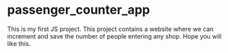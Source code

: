 # passenger_counter_app
This is my first JS project. This project contains a website where we can increment and save the number of people entering any shop. Hope you will like this.
